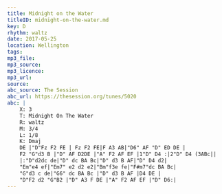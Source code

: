 ```yaml
---
title: Midnight on the Water
titleID: midnight-on-the-water.md
key: D
rhythm: waltz
date: 2017-05-25
location: Wellington 
tags: 
mp3_file: 
mp3_source: 
mp3_licence: 
mp3_url: 
source: 
abc_source: The Session
abc_url: https://thesession.org/tunes/5020
abc: |
    X: 3
    T: Midnight On The Water
    R: waltz
    M: 3/4
    L: 1/8
    K: Dmaj
    DE |"D"Fz F2 FE | Fz F2 FE|F A3 AB|"D6" AF "D" ED DE |
    F2 "G"d3 B |"D" AF D2DE |"A" F2 AF EF |1"D" D4 :|2"D" D4 (3ABc||
    |:"D"d2dc de|"D" dc BA Bc|"D" d3 B AF|"D" D4 d2|
    "Em"e4 ef|"Em7" e2 d2 e2|"Bm"f3e fe|"F#m7"dc BA Bc|
    "G"d3 c de|"G6" dc BA Bc |"D" d3 B AF |D4 DE |
    "D"F2 d2 "G"B2 |"D" A3 F DE |"A" F2 AF EF |"D" D6:|
---
```

